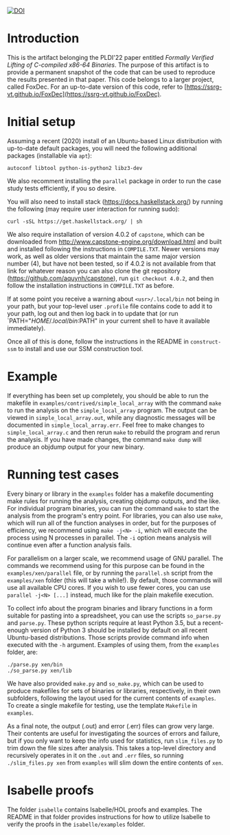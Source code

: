 [![DOI](https://zenodo.org/badge/288908492.svg)](https://zenodo.org/badge/latestdoi/288908492)

# Introduction
This is the artifact belonging the PLDI'22 paper entitled *Formally Verified Lifting of C-compiled x86-64 Binaries*. The purpose of this artifact is to provide a permanent snapshot of the code that can be used to reproduce the results presented in that paper. This code belongs to a larger project, called FoxDec. For an up-to-date version of this code, refer to [https://ssrg-vt.github.io/FoxDec](https://ssrg-vt.github.io/FoxDec).

# Initial setup

Assuming a recent (2020) install of an Ubuntu-based Linux distribution with up-to-date default packages, you will need the following additional packages (installable via `apt`):

    autoconf libtool python-is-python2 libz3-dev

We also recomment installing the `parallel` package in order to run the case study tests efficiently, if you so desire.

You will also need to install stack (https://docs.haskellstack.org/) by running the following (may require user interaction for running sudo):

    curl -sSL https://get.haskellstack.org/ | sh

We also require installation of version 4.0.2 of `capstone`, which can be downloaded from http://www.capstone-engine.org/download.html and built and installed following the instructions in `COMPILE.TXT`. Newer versions may work, as well as older versions that maintain the same major version number (4), but have not been tested, so if 4.0.2 is not available from that link for whatever reason you can also clone the git repository (https://github.com/aquynh/capstone), run `git checkout 4.0.2`, and then follow the installation instructions in `COMPILE.TXT` as before.

If at some point you receive a warning about `<usr>/.local/bin` not being in your path, but your top-level user `.profile` file contains code to add it to your path, log out and then log back in to update that (or run `PATH="$HOME/.local/bin:$PATH" in your current shell to have it available immediately).

Once all of this is done, follow the instructions in the README in `construct-ssm` to install and use our SSM construction tool.

# Example

If everything has been set up completely, you should be able to run the makefile in `examples/contrived/simple_local_array` with the command `make` to run the analysis on the `simple_local_array` program. The output can be viewed in `simple_local_array.out`, while any diagnostic messages will be documented in `simple_local_array.err`. Feel free to make changes to `simple_local_array.c` and then rerun `make` to rebuild the program and rerun the analysis. If you have made changes, the command `make dump` will produce an objdump output for your new binary.

# Running test cases

Every binary or library in the `examples` folder has a makefile documenting make rules for running the analysis, creating objdump outputs, and the like. For individual program binaries, you can run the command `make` to start the analysis from the program's entry point. For libraries, you can also use `make`, which will run all of the function analyses in order, but for the purposes of efficiency, we recommend using `make -j<N> -i`, which will execute the process using N processes in parallel. The `-i` option means analysis will continue even after a function analysis fails.

For parallelism on a larger scale, we recommend usage of GNU parallel. The commands we recommend using for this purpose can be found in the `examples/xen/parallel` file, or by running the `parallel.sh` script from the `examples/xen` folder (this will take a while!). By default, those commands will use all available CPU cores. If you wish to use fewer cores, you can use `parallel -j<N> [...]` instead, much like for the plain makefile execution.

To collect info about the program binaries and library functions in a form suitable for pasting into a spreadsheet, you can use the scripts `so_parse.py` and `parse.py`. These python scripts require at least Python 3.5, but a recent-enough version of Python 3 should be installed by default on all recent Ubuntu-based distributions. Those scripts provide command info when executed with the `-h` argument. Examples of using them, from the `examples` folder, are:

    ./parse.py xen/bin
    ./so_parse.py xen/lib

We have also provided `make.py` and `so_make.py`, which can be used to produce makefiles for sets of binaries or libraries, respectively, in their own subfolders, following the layout used for the current contents of `examples`. To create a single makefile
for testing, use the template `Makefile` in `examples`.

As a final note, the output (.out) and error (.err) files can grow very large. Their contents are useful for investigating the sources of errors and failure, but if you only want to keep the info used for statistics, run `slim_files.py` to trim down the file sizes after analysis. This takes a top-level directory and recursively operates in it on the `.out` and `.err` files, so running `./slim_files.py xen` from `examples` will slim down the entire contents of `xen`.

# Isabelle proofs
The folder `isabelle` contains Isabelle/HOL proofs and examples. The README in that folder provides instructions for how to utilize Isabelle to verify the proofs in the `isabelle/examples` folder.
